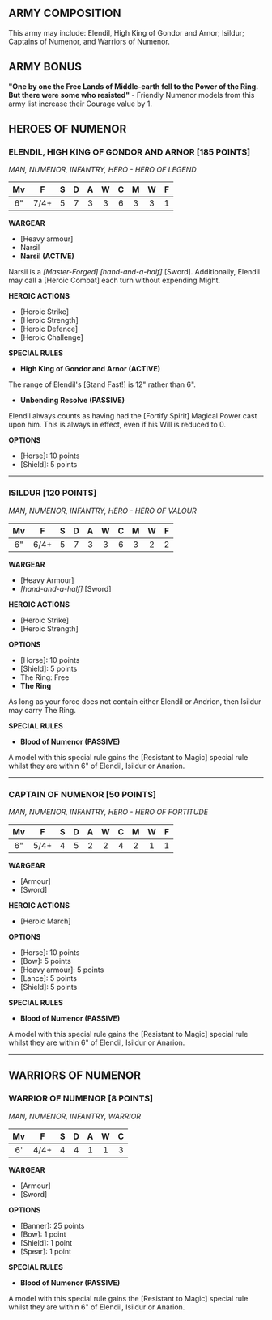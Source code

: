 ﻿## ARMY COMPOSITION

This army may include: Elendil, High King of Gondor and Arnor; Isildur; Captains of Numenor, and Warriors of Numenor.

## ARMY BONUS

**"One by one the Free Lands of Middle-earth fell to the Power of the Ring. But there were some who resisted"** - Friendly Numenor models from this army list increase their Courage value by 1.

## HEROES OF NUMENOR

<div class="unitCard" markdown>

### ELENDIL, HIGH KING OF GONDOR AND ARNOR [185 POINTS]
*MAN, NUMENOR, INFANTRY, HERO - HERO OF LEGEND*

| Mv | F | S | D | A | W | C | M | W | F |
|:--:|:--:|:-:|:--:|:-:|:-:|:-:|:-:|:-:|:-:|
| 6" | 7/4+ | 5 | 7 | 3 | 3 | 6 | 3 | 3 | 1 |

**WARGEAR**

- [Heavy armour]
- Narsil
- **Narsil (ACTIVE)**

Narsil is a *[Master-Forged]* *[hand-and-a-half]* [Sword]. Additionally, Elendil may call a [Heroic Combat] each turn without expending Might.

**HEROIC ACTIONS**

- [Heroic Strike]
- [Heroic Strength]
- [Heroic Defence]
- [Heroic Challenge]

**SPECIAL RULES**

- **High King of Gondor and Arnor (ACTIVE)**

The range of Elendil's [Stand Fast!] is 12" rather than 6".

- **Unbending Resolve (PASSIVE)**

Elendil always counts as having had the [Fortify Spirit] Magical Power cast upon him. This is always in effect, even if his Will is reduced to 0.

**OPTIONS**

- [Horse]: 10 points
- [Shield]: 5 points

</div>

---

<div class="unitCard" markdown>

### ISILDUR [120 POINTS]
*MAN, NUMENOR, INFANTRY, HERO - HERO OF VALOUR*

| Mv | F | S | D | A | W | C | M | W | F |
|:--:|:--:|:-:|:--:|:-:|:-:|:-:|:-:|:-:|:-:|
| 6" | 6/4+ | 5 | 7 | 3 | 3 | 6 | 3 | 2 | 2 |

**WARGEAR**

- [Heavy Armour]
- *[hand-and-a-half]* [Sword]

**HEROIC ACTIONS**

- [Heroic Strike]
- [Heroic Strength]

**OPTIONS**

- [Horse]: 10 points
- [Shield]: 5 points
- The Ring: Free
- **The Ring**

As long as your force does not contain either Elendil or Andrion, then Isildur may carry The Ring.

**SPECIAL RULES**

- **Blood of Numenor (PASSIVE)**

A model with this special rule gains the [Resistant to Magic] special rule whilst they are within 6" of Elendil, Isildur or Anarion.

</div>

---

<div class="unitCard" markdown>

### CAPTAIN OF NUMENOR [50 POINTS]
*MAN, NUMENOR, INFANTRY, HERO - HERO OF FORTITUDE*

| Mv | F | S | D | A | W | C | M | W | F |
|:--:|:--:|:-:|:--:|:-:|:-:|:-:|:-:|:-:|:-:|
| 6" | 5/4+ | 4 | 5 | 2 | 2 | 4 | 2 | 1 | 1 |

**WARGEAR**

- [Armour]
- [Sword]

**HEROIC ACTIONS**

- [Heroic March]

**OPTIONS**

- [Horse]: 10 points
- [Bow]: 5 points
- [Heavy armour]: 5 points
- [Lance]: 5 points
- [Shield]: 5 points

**SPECIAL RULES**

- **Blood of Numenor (PASSIVE)**

A model with this special rule gains the [Resistant to Magic] special rule whilst they are within 6" of Elendil, Isildur or Anarion.

</div>

---

## WARRIORS OF NUMENOR

<div class="unitCard" markdown>

### WARRIOR OF NUMENOR [8 POINTS]
*MAN, NUMENOR, INFANTRY, WARRIOR*

| Mv | F | S | D | A | W | C |
|:--:|:--:|:-:|:--:|:-:|:-:|:-:|
| 6' | 4/4+ | 4 | 4 | 1 | 1 | 3 |

**WARGEAR**

- [Armour]
- [Sword]

**OPTIONS**

- [Banner]: 25 points
- [Bow]: 1 point
- [Shield]: 1 point
- [Spear]: 1 point

**SPECIAL RULES**

- **Blood of Numenor (PASSIVE)**

A model with this special rule gains the [Resistant to Magic] special rule whilst they are within 6" of Elendil, Isildur or Anarion.

</div>